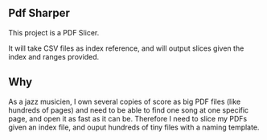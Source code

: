 ## Pdf Sharper

This project is a PDF Slicer.

It will take CSV files as index reference, and will output slices given the
index and ranges provided.

## Why

As a jazz musicien, I own several copies of score as big PDF files 
(like hundreds of pages) and need to be able to find one song at one specific
page, and open it as fast as it can be. Therefore I need to slice my PDFs
given an index file, and ouput hundreds of tiny files with a naming template.
